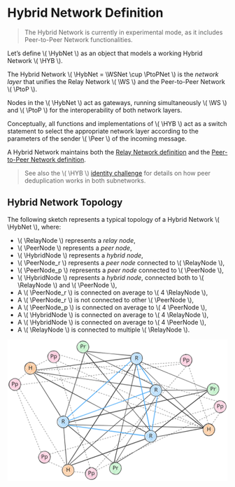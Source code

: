 $$
\newcommand \WS {\mathrm{WS}}
\newcommand \PtoP {\mathrm{P2P}}
\newcommand \HYB {\mathrm{HYB}}
\newcommand \WSNet {\mathcal{N}_\WS}
\newcommand \PtoPNet {\mathcal{N}_P}
\newcommand \HybNet {\mathcal{N}_H}
\newcommand \Peer {\mathrm{Peer}}
\newcommand \RelayNode {\mathcal{R}}
\newcommand \PeerNode {\mathcal{P}}
\newcommand \HybridNode {\mathcal{H}}
$$

# Hybrid Network Definition

> The Hybrid Network is currently in experimental mode, as it includes Peer-to-Peer
> Network functionalities.

Let’s define \\( \HybNet \\) as an object that models a working Hybrid Network \\( \HYB \\).

The Hybrid Network \\( \HybNet = \WSNet \cup \PtoPNet \\) is the _network layer_
that unifies the Relay Network \\( \WS \\) and the Peer-to-Peer Network \\( \PtoP \\).

Nodes in the \\( \HybNet \\) act as gateways, running simultaneously \\( \WS \\)
and \\( \PtoP \\) for the interoperability of both network layers.

Conceptually, all functions and implementations of \\( \HYB \\) act as a switch
statement to select the appropriate network layer according to the parameters of
the sender \\( \Peer \\) of the incoming message.

A Hybrid Network maintains both the [Relay Network definition](network-nn-definitions-ws.md)
and the [Peer-to-Peer Network definition](network-nn-definitions-p2p.md).

> See also the \\( \HYB \\) [identity challenge](network-nn-identity.md#hybrid-network-identity-vhallenge)
> for details on how peer deduplication works in both subnetworks.

## Hybrid Network Topology

The following sketch represents a typical topology of a Hybrid Network \\( \HybNet \\),
where:

- \\( \RelayNode \\) represents a _relay node_,
- \\( \PeerNode \\) represents a _peer node_,
- \\( \HybridNode \\) represents a _hybrid node_,
- \\( \PeerNode_r \\) represents a _peer node_ connected to \\( \RelayNode \\),
- \\( \PeerNode_p \\) represents a _peer node_ connected to \\( \PeerNode \\),
- \\( \HybridNode \\) represents a _hybrid node_, connected both to \\( \RelayNode \\) and \\( \PeerNode \\),
- A \\( \PeerNode_r \\) is connected on average to \\( 4 \RelayNode \\),
- A \\( \PeerNode_r \\) is not connected to other \\( \PeerNode \\),
- A \\( \PeerNode_p \\) is connected on average to \\( 4 \PeerNode \\),
- A \\( \HybridNode \\) is connected on average to \\( 4 \RelayNode \\),
- A \\( \HybridNode \\) is connected on average to \\( 4 \PeerNode \\),
- A \\( \RelayNode \\) is connected to multiple \\( \RelayNode \\).

![Hybrid Network Topology](../_images/network-hyb-topology.svg "Hybrid Network Topology")
